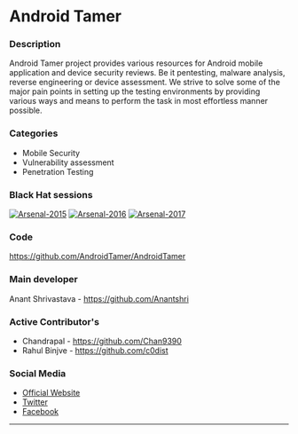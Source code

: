 # Android Tamer

### Description
Android Tamer project provides various resources for Android mobile application and device security reviews. Be it pentesting, malware analysis, reverse engineering or device assessment. We strive to solve some of the major pain points in setting up the testing environments by providing various ways and means to perform the task in most effortless manner possible.

### Categories
* Mobile Security
* Vulnerability assessment
* Penetration Testing

### Black Hat sessions
[![Arsenal-2015](https://www.toolswatch.org/badges/arsenal/2015.svg)](https://www.toolswatch.org/2015/10/black-hat-arsenal-europe-2015-line-up/)
[![Arsenal-2016](https://www.toolswatch.org/badges/arsenal/2016.svg)](https://www.toolswatch.org/2016/06/the-black-hat-arsenal-usa-2016-remarkable-line-up/)
[![Arsenal-2017](https://github.com/toolswatch/badges/blob/master/arsenal/2017.svg)](http://www.toolswatch.org/2017/06/the-black-hat-arsenal-usa-2017-phenomenal-line-up-announced/)


 
### Code 
https://github.com/AndroidTamer/AndroidTamer

### Main developer
 Anant Shrivastava - https://github.com/Anantshri

### Active Contributor's
* Chandrapal - https://github.com/Chan9390
* Rahul Binjve - https://github.com/c0dist

### Social Media 
* [Official Website](https://androidtamer.com/) 
* [Twitter](https://twitter.com/AndroidTamer)
* [Facebook](https://facebook.com/AndroidTamer)
----
